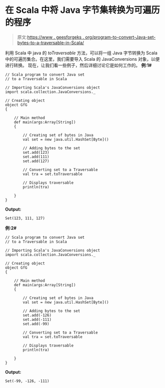 # 在 Scala 中将 Java 字节集转换为可遍历的程序

> 原文:[https://www . geesforgeks . org/program-to-convert-Java-set-bytes-to-a-traversable-in-Scala/](https://www.geeksforgeeks.org/program-to-convert-java-set-of-bytes-to-a-traversable-in-scala/)

利用 Scala 中 java 的 *toTraversable* 方法，可以将一组 Java 字节转换为 Scala 中的可遍历集合。在这里，我们需要导入 Scala 的 JavaConversions 对象，以便进行转换。
现在，让我们看一些例子，然后详细讨论它是如何工作的。
**例:1#**

```
// Scala program to convert Java set 
// to a Traversable in Scala

// Importing Scala's JavaConversions object
import scala.collection.JavaConversions._

// Creating object
object GfG
{ 

    // Main method
    def main(args:Array[String])
    {

        // Creating set of bytes in Java
        val set = new java.util.HashSet[Byte]()

        // Adding bytes to the set
        set.add(123)
        set.add(111)
        set.add(127)

        // Converting set to a Traversable 
        val tra = set.toTraversable

        // Displays traversable 
        println(tra)

    }
}
```

**Output:**

```
Set(123, 111, 127)

```

**例:2#**

```
// Scala program to convert Java set 
// to a Traversable in Scala

// Importing Scala's JavaConversions object
import scala.collection.JavaConversions._

// Creating object
object GfG
{ 

    // Main method
    def main(args:Array[String])
    {

        // Creating set of bytes in Java
        val set = new java.util.HashSet[Byte]()

        // Adding bytes to the set
        set.add(-126)
        set.add(-111)
        set.add(-99)

        // Converting set to a Traversable 
        val tra = set.toTraversable

        // Displays traversable 
        println(tra)

    }
}
```

**Output:**

```
Set(-99, -126, -111)

```